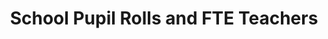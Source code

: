 ---
schema: default
title: School Pupil Rolls and FTE Teachers
organization: Dundee City Council
notes: Data includes the number of students on school rolls, and number of full time equivalent (FTE) teachers as at September of the given year. Filtered form the [national dataset](http://www.gov.scot/Topics/Statistics/Browse/School-Education/Datasets) to include schools within Dundee City only.
resources:

  - name: School Pupil Rolls and FTE Teachers XLSX
  - url: https://data.dundeecity.gov.uk/dataset/b11a1991-abab-4900-a8ab-731239ada4ab/resource/b8d10c39-8dc8-4415-b795-553d11a0865e/download/total-pupils-and-teachers-sept-2017.xlsx
  - format: XLSX

license: Open Government Licence 3.0 (United Kingdom)
category:

  - school


  - 

maintainer: Tim Wisniewski
maintainer_email: tim@timwis.com
---